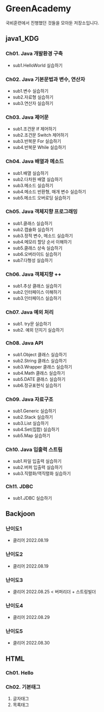# GreenAcademy
국비훈련에서 진행했던 것들을 모아둔 저장소입니다.
## java1_KDG
### Ch01. Java 개발환경 구축
 - sub1.HelloWorld 실습하기

### Ch02. Java 기본문법과 변수, 연산자
 - sub1.변수 실습하기
 - sub2.자료형 실습하기
 - sub3.연산자 실습하기
 
### Ch03. Java 제어문
 - sub1.조건문 If 제어하기
 - sub2.조건문 Switch 제어하기
 - sub3.반복문 For 실습하기
 - sub4.반복문 While 실습하기

### Ch04. Java 배열과 메소드
 - sub1.배열 실습하기
 - sub2.다차원 배열 실습하기
 - sub3.메소드 실습하기
 - sub4.메소드 반환형, 매개 변수 실습하기
 - sub5.메소드 오버로딩 실습하기

### Ch05. Java 객체지향 프로그래밍
 - sub1.클래스 실습하기
 - sub2.캡슐화 실습하기
 - sub3.정적 변수, 메소드 실습하기
 - sub4.메모리 할당 순서 이해하기
 - sub5.클래스 상속 실습하기
 - sub6.오버라이드 실습하기
 - sub7.다형성 실습하기

### Ch06. Java 객체지향 ++
 - sub1.추상 클래스 실습하기
 - sub2.인터페이스 이해하기
 - sub3.인터페이스 실습하기
 
### Ch07. Java 예외 처리
 - sub1. try문 실습하기
 - sub2. 예외 던지기 실습하기
 
### Ch08. Java API
 - sub1.Object 클래스 실습하기
 - sub2.String 클래스 실습하기
 - sub3.Wrapper 클래스 실습하기
 - sub4.Math 클래스 실습하기
 - sub5.DATE 클래스 실습하기
 - sub6.정규표현식 실습하기

### Ch09. Java 자료구조
 - sub1.Generic 실습하기
 - sub2.Stack 실습하기
 - sub3.List 실습하기
 - sub4.Set(집합) 실습하기
 - sub5.Map 실습하기

### Ch10. Java 입출력 스트림
 - sub1.파일 입출력 실습하기
 - sub2.버퍼 입출력 실습하기
 - sub3.직렬화/역직렬화 실습하기

### Ch11. JDBC
 - sub1.JDBC 실습하기
 
## Backjoon

### 난이도1
 - 클리어 2022.08.19
### 난이도2
 - 클리어 2022.08.19
### 난이도3
 - 클리어 2022.08.25 < 버퍼리더 + 스트링빌더
### 난이도4
 - 클리어 2022.08.29 
### 난이도5
 - 클리어 2022.08.30

## HTML

### Ch01. Hello

### Ch02. 기본태그
 01. 글자태그
 02. 목록태그
